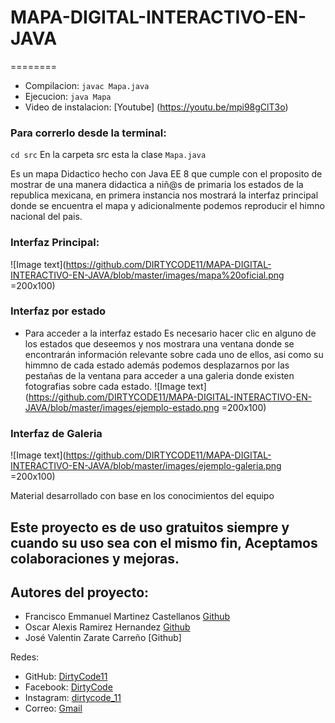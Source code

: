 # MAPA-DIGITAL-INTERACTIVO-EN-JAVA
========
* Compilacion: ``javac Mapa.java``
* Ejecucion: ``java Mapa``
* Video de instalacion: [Youtube] (https://youtu.be/mpi98gClT3o)

### Para correrlo desde la terminal:
``cd src``
En la carpeta src esta la clase ``Mapa.java``

Es un mapa Didactico hecho con Java EE 8 que cumple con el proposito de mostrar de una manera didactica a niñ@s de primaria
los estados de la republica mexicana, en primera instancia nos mostrará la interfaz principal donde se encuentra el mapa y 
adicionalmente podemos reproducir el himno nacional del pais.

### Interfaz Principal:
![Image text](https://github.com/DIRTYCODE11/MAPA-DIGITAL-INTERACTIVO-EN-JAVA/blob/master/images/mapa%20oficial.png =200x100)

### Interfaz por estado
* Para acceder a la interfaz estado 
Es necesario hacer clic en alguno de los estados que deseemos y nos mostrara una ventana donde se encontrarán información
relevante sobre cada uno de ellos, asi como su himmno de cada estado además podemos desplazarnos por las pestañas de la
ventana para acceder a una galeria donde existen fotografias sobre cada estado.
![Image text](https://github.com/DIRTYCODE11/MAPA-DIGITAL-INTERACTIVO-EN-JAVA/blob/master/images/ejemplo-estado.png =200x100)
### Interfaz de Galeria
![Image text](https://github.com/DIRTYCODE11/MAPA-DIGITAL-INTERACTIVO-EN-JAVA/blob/master/images/ejemplo-galeria.png =200x100)

Material desarrollado con base en los conocimientos del equipo 
## Este proyecto es de uso gratuitos siempre y cuando su uso sea con el mismo fin, Aceptamos colaboraciones y mejoras.

## Autores del proyecto: 
  * Francisco Emmanuel Martinez Castellanos [Github](https://github.com/Emmanuel1102)
  * Oscar Alexis Ramirez Hernandez [Github](https://github.com/AlexisRamirezHernandez)
  * José Valentin Zarate Carreño [Github]
  
Redes:
* GitHub: [DirtyCode11](https://github.com/DIRTYCODE11)
* Facebook: [DirtyCode](https://www.facebook.com/Dirty-Code-108423987446075)
* Instagram: [dirtycode_11](https://www.instagram.com/dirtycode_11/)
* Correo: [Gmail](ayudadirtycode@gmail.com)
